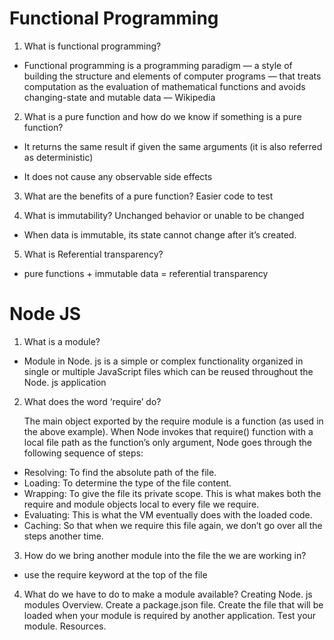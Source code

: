 # Functional Programming

1. What is functional programming?
- Functional programming is a programming paradigm — a style of building the structure and elements of computer programs — that treats computation as the evaluation of mathematical functions and avoids changing-state and mutable data — Wikipedia

2. What is a pure function and how do we know if something is a pure function?
- It returns the same result if given the same arguments (it is also referred as deterministic)

- It does not cause any observable side effects

3. What are the benefits of a pure function?
 Easier code to test

4. What is immutability?
 Unchanged behavior or unable to be changed
 - When data is immutable, its state cannot change after it’s created.

5. What is Referential transparency?
- pure functions + immutable data = referential transparency
# Node JS

1. What is a module?
- Module in Node. js is a simple or complex functionality organized in single or multiple JavaScript files which can be reused throughout the Node. js application

2. What does the word ‘require’ do?

    The main object exported by the require module is a function (as used in the above example). When Node invokes that require() function with a local file path as the function’s only argument, Node goes through the following sequence of steps:

- Resolving: To find the absolute path of the file.
- Loading: To determine the type of the file content.
- Wrapping: To give the file its private scope. This is what makes both the require and module objects local to every file we require.
- Evaluating: This is what the VM eventually does with the loaded code.
- Caching: So that when we require this file again, we don’t go over all the steps another time.


3. How do we bring another module into the file the we are working in?
- use the require keyword at the top of the file

4. What do we have to do to make a module available?
    Creating Node. js modules
    Overview.
    Create a package.json file.
    Create the file that will be loaded when your module is required by another application.
    Test your module.
    Resources.
